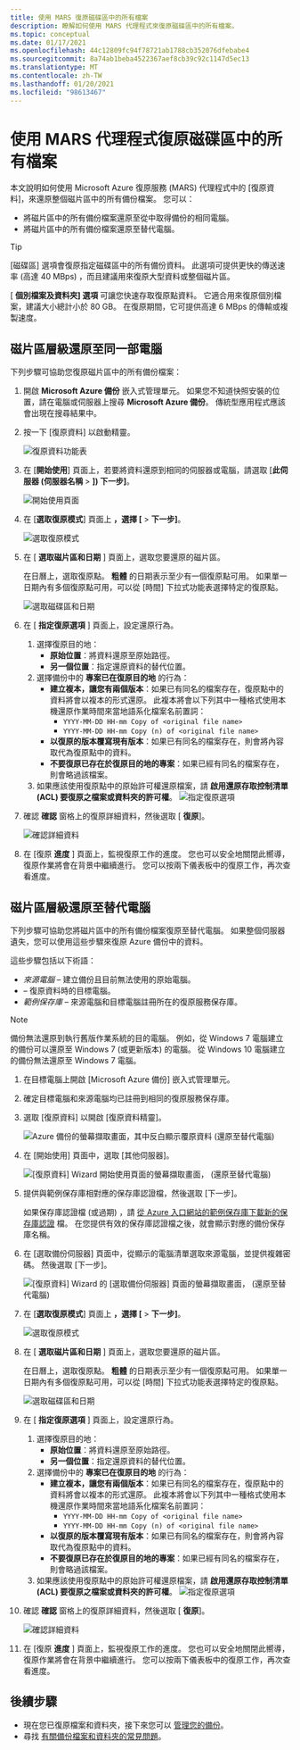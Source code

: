 ```yaml
---
title: 使用 MARS 復原磁碟區中的所有檔案
description: 瞭解如何使用 MARS 代理程式來復原磁碟區中的所有檔案。
ms.topic: conceptual
ms.date: 01/17/2021
ms.openlocfilehash: 44c12809fc94f78721ab1788cb352076dfebabe4
ms.sourcegitcommit: 8a74ab1beba4522367aef8cb39c92c1147d5ec13
ms.translationtype: MT
ms.contentlocale: zh-TW
ms.lasthandoff: 01/20/2021
ms.locfileid: "98613467"
---
```

# <a name="restore-all-the-files-in-a-volume-using-the-mars-agent"></a>使用 MARS 代理程式復原磁碟區中的所有檔案

本文說明如何使用 Microsoft Azure 復原服務 (MARS) 代理程式中的 [復原資料]，來還原整個磁片區中的所有備份檔案。 您可以：

- 將磁片區中的所有備份檔案還原至從中取得備份的相同電腦。
- 將磁片區中的所有備份檔案還原至替代電腦。

>[!TIP]
>[磁碟區] 選項會復原指定磁碟區中的所有備份資料。 此選項可提供更快的傳送速率 (高達 40 MBps) ，而且建議用來復原大型資料或整個磁片區。
>
>[ **個別檔案及資料夾] 選項** 可讓您快速存取復原點資料。 它適合用來復原個別檔案，建議大小總計小於 80 GB。 在復原期間，它可提供高達 6 MBps 的傳輸或複製速度。

## <a name="volume-level-restore-to-the-same-machine"></a>磁片區層級還原至同一部電腦

下列步驟可協助您復原磁片區中的所有備份檔案：

1. 開啟 **Microsoft Azure 備份** 嵌入式管理單元。 如果您不知道快照安裝的位置，請在電腦或伺服器上搜尋 **Microsoft Azure 備份**。 傳統型應用程式應該會出現在搜尋結果中。

1. 按一下 [復原資料] 以啟動精靈。

    ![復原資料功能表](./media/restore-all-files-volume-mars/recover.png)

1. 在 [**開始使用**] 頁面上，若要將資料還原到相同的伺服器或電腦，請選取 [**此伺服器 (伺服器名稱**  >  **]) 下一步]**。

    ![開始使用頁面](./media/restore-all-files-volume-mars/same-machine-instant-restore.png)

1. 在 [**選取復原模式**] 頁面上 **，選擇 [**  >  **下一步]**。

    ![選取復原模式](./media/restore-all-files-volume-mars/select-recovery-mode.png)

1. 在 [ **選取磁片區和日期** ] 頁面上，選取您要還原的磁片區。

    在日曆上，選取復原點。 **粗體** 的日期表示至少有一個復原點可用。 如果單一日期內有多個復原點可用，可以從 [時間] 下拉式功能表選擇特定的復原點。

     ![選取磁碟區和日期](./media/restore-all-files-volume-mars/select-volume-and-date.png)

1. 在 [ **指定復原選項** ] 頁面上，設定還原行為。
    1. 選擇復原目的地：
        - **原始位置**：將資料還原至原始路徑。
        - **另一個位置**：指定還原資料的替代位置。
    1. 選擇備份中的 **專案已在復原目的地** 的行為：
        - **建立複本，讓您有兩個版本**：如果已有同名的檔案存在，復原點中的資料將會以複本的形式還原。 此複本將會以下列其中一種格式使用本機還原作業時間來當地語系化檔案名前置詞：
            - `YYYY-MM-DD HH-mm Copy of <original file name>`
            - `YYYY-MM-DD HH-mm Copy (n) of <original file name>`
        - **以復原的版本覆寫現有版本**：如果已有同名的檔案存在，則會將內容取代為復原點中的資料。
        - **不要復原已存在於復原目的地的專案**：如果已經有同名的檔案存在，則會略過該檔案。
    1. 如果應該使用復原點中的原始許可權還原檔案，請 **啟用還原存取控制清單 (ACL) 要復原之檔案或資料夾的許可權**。
        ![指定復原選項](./media/restore-all-files-volume-mars/specify-recovery-options.png)

1. 確認 **確認** 窗格上的復原詳細資料，然後選取 [ **復原**]。

    ![確認詳細資料](./media/restore-all-files-volume-mars/confirmation-details.png)

1. 在 [復原 **進度** ] 頁面上，監視復原工作的進度。 您也可以安全地關閉此嚮導，復原作業將會在背景中繼續進行。 您可以按兩下儀表板中的復原工作，再次查看進度。

## <a name="volume-level-restore-to-an-alternate-machine"></a>磁片區層級還原至替代電腦

下列步驟可協助您將磁片區中的所有備份檔案復原至替代電腦。 如果整個伺服器遺失，您可以使用這些步驟來復原 Azure 備份中的資料。

這些步驟包括以下術語：

- *來源電腦* – 建立備份且目前無法使用的原始電腦。
-  – 復原資料時的目標電腦。
- *範例保存庫* – 來源電腦和目標電腦註冊所在的復原服務保存庫。

> [!NOTE]
> 備份無法還原到執行舊版作業系統的目的電腦。 例如，從 Windows 7 電腦建立的備份可以還原至 Windows 7 (或更新版本) 的電腦。 從 Windows 10 電腦建立的備份無法還原至 Windows 7 電腦。

1. 在目標電腦上開啟 [Microsoft Azure 備份] 嵌入式管理單元。

1. 確定目標電腦和來源電腦均已註冊到相同的復原服務保存庫。

1. 選取 [復原資料] 以開啟 [復原資料精靈]。

    ![Azure 備份的螢幕擷取畫面，其中反白顯示覆原資料 (還原至替代電腦) ](./media/backup-azure-restore-windows-server/recover.png)

1. 在 [開始使用] 頁面中，選取 [其他伺服器]。

    ![[復原資料] Wizard 開始使用頁面的螢幕擷取畫面， (還原至替代電腦) ](./media/backup-azure-restore-windows-server/alternatemachine_gettingstarted_instantrestore.png)

1. 提供與範例保存庫相對應的保存庫認證檔，然後選取 [下一步]。

    如果保存庫認證檔 (或過期) ，請 [從 Azure 入口網站的範例保存庫下載新的保存庫認證](backup-azure-file-folder-backup-faq.md#where-can-i-download-the-vault-credentials-file) 檔。 在您提供有效的保存庫認證檔之後，就會顯示對應的備份保存庫名稱。

1. 在 [選取備份伺服器] 頁面中，從顯示的電腦清單選取來源電腦，並提供複雜密碼。 然後選取 [下一步]。

    ![[復原資料] Wizard 的 [選取備份伺服器] 頁面的螢幕擷取畫面， (還原至替代電腦) ](./media/backup-azure-restore-windows-server/alternatemachine_selectmachine_instantrestore.png)

1. 在 [**選取復原模式**] 頁面上 **，選擇 [**  >  **下一步]**。

    ![選取復原模式](./media/restore-all-files-volume-mars/select-recovery-mode.png)

1. 在 [ **選取磁片區和日期** ] 頁面上，選取您要還原的磁片區。

    在日曆上，選取復原點。 **粗體** 的日期表示至少有一個復原點可用。 如果單一日期內有多個復原點可用，可以從 [時間] 下拉式功能表選擇特定的復原點。

     ![選取磁碟區和日期](./media/restore-all-files-volume-mars/select-volume-and-date.png)

1. 在 [ **指定復原選項** ] 頁面上，設定還原行為。
    1. 選擇復原目的地：
        - **原始位置**：將資料還原至原始路徑。
        - **另一個位置**：指定還原資料的替代位置。
    1. 選擇備份中的 **專案已在復原目的地** 的行為：
        - **建立複本，讓您有兩個版本**：如果已有同名的檔案存在，復原點中的資料將會以複本的形式還原。 此複本將會以下列其中一種格式使用本機還原作業時間來當地語系化檔案名前置詞：
            - `YYYY-MM-DD HH-mm Copy of <original file name>`
            - `YYYY-MM-DD HH-mm Copy (n) of <original file name>`
        - **以復原的版本覆寫現有版本**：如果已有同名的檔案存在，則會將內容取代為復原點中的資料。
        - **不要復原已存在於復原目的地的專案**：如果已經有同名的檔案存在，則會略過該檔案。
    1. 如果應該使用復原點中的原始許可權還原檔案，請 **啟用還原存取控制清單 (ACL) 要復原之檔案或資料夾的許可權**。
        ![指定復原選項](./media/restore-all-files-volume-mars/specify-recovery-options.png)

1. 確認 **確認** 窗格上的復原詳細資料，然後選取 [ **復原**]。

    ![確認詳細資料](./media/restore-all-files-volume-mars/confirmation-details.png)

1. 在 [復原 **進度** ] 頁面上，監視復原工作的進度。 您也可以安全地關閉此嚮導，復原作業將會在背景中繼續進行。 您可以按兩下儀表板中的復原工作，再次查看進度。

## <a name="next-steps"></a>後續步驟

- 現在您已復原檔案和資料夾，接下來您可以 [管理您的備份](backup-azure-manage-windows-server.md)。
- 尋找 [有關備份檔案和資料夾的常見問題](backup-azure-file-folder-backup-faq.md)。
